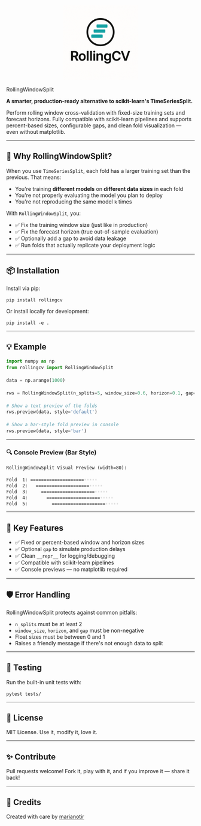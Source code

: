 <p align="center">
  <img src="https://raw.githubusercontent.com/marianotir/rollingcv/main/assets/logo.png" width="200"/>
</p>

 RollingWindowSplit

**A smarter, production-ready alternative to scikit-learn's TimeSeriesSplit.**

Perform rolling window cross-validation with fixed-size training sets and forecast horizons. Fully compatible with scikit-learn pipelines and supports percent-based sizes, configurable gaps, and clean fold visualization — even without matplotlib.

---

## 🚀 Why RollingWindowSplit?

When you use `TimeSeriesSplit`, each fold has a larger training set than the previous. That means:

- You're training **different models** on **different data sizes** in each fold  
- You're not properly evaluating the model you plan to deploy  
- You're not reproducing the same model `k` times  

With `RollingWindowSplit`, you:

- ✅ Fix the training window size (just like in production)  
- ✅ Fix the forecast horizon (true out-of-sample evaluation)  
- ✅ Optionally add a gap to avoid data leakage  
- ✅ Run folds that actually replicate your deployment logic  

---

## 📦 Installation

Install via pip:

```
pip install rollingcv
```

Or install locally for development:

```
pip install -e .
```

---

## 💡 Example

```python
import numpy as np
from rollingcv import RollingWindowSplit

data = np.arange(1000)

rws = RollingWindowSplit(n_splits=5, window_size=0.6, horizon=0.1, gap=5)

# Show a text preview of the folds
rws.preview(data, style='default')

# Show a bar-style fold preview in console
rws.preview(data, style='bar')
```

---

### 🔍 Console Preview (Bar Style)

```
RollingWindowSplit Visual Preview (width=80):

Fold  1: ====================-----                    
Fold  2:   ====================-----                  
Fold  3:     ====================-----                
Fold  4:       ====================-----              
Fold  5:         ====================-----            
```

---

## 🧠 Key Features

- ✅ Fixed or percent-based window and horizon sizes  
- ✅ Optional `gap` to simulate production delays  
- ✅ Clean `__repr__` for logging/debugging  
- ✅ Compatible with scikit-learn pipelines  
- ✅ Console previews — no matplotlib required  

---

## 🛡️ Error Handling

RollingWindowSplit protects against common pitfalls:

- `n_splits` must be at least 2  
- `window_size`, `horizon`, and `gap` must be non-negative  
- Float sizes must be between 0 and 1  
- Raises a friendly message if there's not enough data to split  

---

## 🧪 Testing

Run the built-in unit tests with:

```
pytest tests/
```

---

## 📄 License

MIT License. Use it, modify it, love it.

---

## ✨ Contribute

Pull requests welcome! Fork it, play with it, and if you improve it — share it back!

---

## 🙌 Credits

Created with care by [marianotir](https://github.com/marianotir)